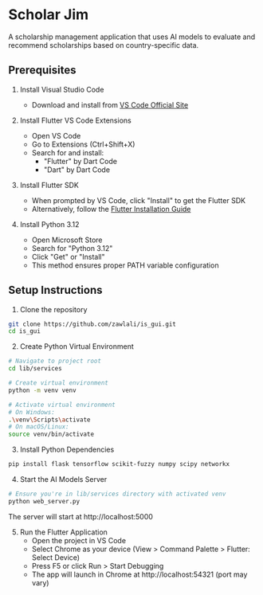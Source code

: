 # Scholar Jim

A scholarship management application that uses AI models to evaluate and recommend scholarships based on country-specific data.

## Prerequisites

1. Install Visual Studio Code
   - Download and install from [VS Code Official Site](https://code.visualstudio.com/)

2. Install Flutter VS Code Extensions
   - Open VS Code
   - Go to Extensions (Ctrl+Shift+X)
   - Search for and install:
     - "Flutter" by Dart Code
     - "Dart" by Dart Code

3. Install Flutter SDK
   - When prompted by VS Code, click "Install" to get the Flutter SDK
   - Alternatively, follow the [Flutter Installation Guide](https://docs.flutter.dev/get-started/install)

4. Install Python 3.12
   - Open Microsoft Store
   - Search for "Python 3.12"
   - Click "Get" or "Install"
   - This method ensures proper PATH variable configuration

## Setup Instructions

1. Clone the repository
```bash
git clone https://github.com/zawlali/is_gui.git
cd is_gui
```

2. Create Python Virtual Environment
```bash
# Navigate to project root
cd lib/services

# Create virtual environment
python -m venv venv

# Activate virtual environment
# On Windows:
.\venv\Scripts\activate
# On macOS/Linux:
source venv/bin/activate
```

3. Install Python Dependencies
```bash
pip install flask tensorflow scikit-fuzzy numpy scipy networkx
```

4. Start the AI Models Server
```bash
# Ensure you're in lib/services directory with activated venv
python web_server.py
```
The server will start at http://localhost:5000

5. Run the Flutter Application
   - Open the project in VS Code
   - Select Chrome as your device (View > Command Palette > Flutter: Select Device)
   - Press F5 or click Run > Start Debugging
   - The app will launch in Chrome at http://localhost:54321 (port may vary)